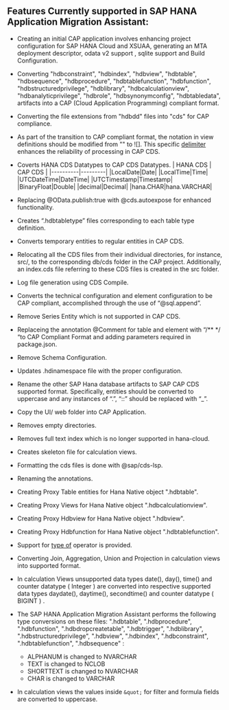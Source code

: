 ## Features Currently supported in SAP HANA Application Migration Assistant:
- Creating an initial CAP application involves enhancing project configuration for SAP HANA Cloud and XSUAA, generating an MTA deployment descriptor, odata v2 support , sqlite support and Build Configuration.
  
- Converting "hdbconstraint", "hdbindex", "hdbview", "hdbtable", "hdbsequence", "hdbprocedure", "hdbtablefunction", "hdbfunction", "hdbstructuredprivilege", "hdblibrary", "hdbcalculationview", "hdbanalyticprivilege",
"hdbrole", "hdbsynonymconfig", "hdbtabledata", artifacts into a CAP (Cloud Application Programming) compliant format.

- Converting the file extensions from "hdbdd" files into "cds" for CAP compliance.
  
- As part of the transition to CAP compliant format, the notation in view definitions should be modified from "" to ![]. This specific [delimiter](https://cap.cloud.sap/docs/cds/cdl#delimited-identifiers) enhances the reliability of processing in CAP CDS.
  
- Coverts HANA CDS Datatypes to CAP CDS Datatypes.
       | HANA CDS | CAP CDS |
    |----------|---------|
    |LocalDate|Date|
    |LocalTime|Time|
    |UTCDateTime|DateTime|
    |UTCTimestamp|Timestamp|
    |BinaryFloat|Double|
    |decimal|Decimal|
    |hana.CHAR|hana.VARCHAR|
  
- Replacing @OData.publish:true with @cds.autoexpose for enhanced functionality.
  
- Creates “.hdbtabletype” files corresponding to each table type definition.
  
- Converts temporary entities to regular entities in CAP CDS.
  
- Relocating all the CDS files from their individual directories, for instance, src/, to the corresponding db/cds folder in the CAP project. Additionally, an index.cds file referring to these CDS files is created in the src folder.
  
- Log file generation using CDS Compile.
  
- Converts the technical configuration and element configuration to be CAP compliant, accomplished through the use of “@sql.append”. 
- Remove Series Entity which is not supported in CAP CDS.
  
- Replaceing the annotation  @Comment  for table and element with “/** */ “to CAP Compliant Format and adding parameters required in package.json.
  
- Remove Schema Configuration.
  
- Updates .hdinamespace file with the proper configuration.
  
- Rename the other SAP Hana database artifacts to SAP CAP CDS supported format. Specifically, entities should be converted to uppercase and any instances of “.”, “::” should be replaced with “_”.
  
- Copy the UI/ web folder into CAP Application.
  
- Removes empty directories.
  
- Removes full text index which is no longer supported in hana-cloud.
  
- Creates skeleton file for calculation views.
  
- Formatting the cds files is done with @sap/cds-lsp.
  
- Renaming the annotations.

- Creating Proxy Table entities for Hana Native object ".hdbtable".

- Creating Proxy Views for Hana Native object ".hdbcalculationview".

- Creating Proxy Hdbview for Hana Native object ".hdbview".

- Creating Proxy Hdbfunction for Hana Native object ".hdbtablefunction".

- Support for [type of](https://cap.cloud.sap/docs/cds/cdl#typereferences) operator is provided.

- Converting Join, Aggregation, Union and Projection in calculation views into supported format.

- In calculation Views unsupported data types date(), day(), time() and counter datatype ( Integer )  are converted into respective supported data types daydate(), daytime(), secondtime() and counter datatype ( BIGINT ) .

- The SAP HANA Application Migration Assistant performs the following type conversions on these files: ".hdbtable", ".hdbprocedure", ".hdbfunction", ".hdbdropcreatetable", ".hdbtrigger", ".hdblibrary", ".hdbstructuredprivilege", ".hdbview", ".hdbindex", ".hdbconstraint", ".hdbtablefunction", ".hdbsequence" :

    - ALPHANUM is changed to NVARCHAR
    - TEXT is changed to NCLOB
    - SHORTTEXT is changed to NVARCHAR
    - CHAR is changed to VARCHAR

- In calculation views the values inside ```&quot;``` for filter and formula fields are converted to uppercase.
